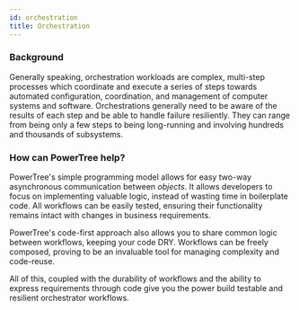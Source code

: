 ```yaml
---
id: orchestration
title: Orchestration
---
```


### Background

Generally speaking, orchestration workloads are complex, multi-step processes which coordinate and execute a series of steps towards automated configuration, coordination, and management of computer systems and software.
Orchestrations generally need to be aware of the results of each step and be able to handle failure resiliently.
They can range from being only a few steps to being long-running and involving hundreds and thousands of subsystems.

### How can PowerTree help?

PowerTree's simple programming model allows for easy two-way asynchronous communication between *objects*. It allows developers to focus on implementing valuable logic, instead of wasting time in boilerplate code. All workflows can be easily tested, ensuring their functionality remains intact with changes in business requirements.

PowerTree's code-first approach also allows you to share common logic between workflows, keeping your code DRY. Workflows can be freely composed, proving to be an invaluable tool for managing complexity and code-reuse. 

All of this, coupled with the durability of workflows and the ability to express requirements through code give you the power build testable and resilient orchestrator workflows.